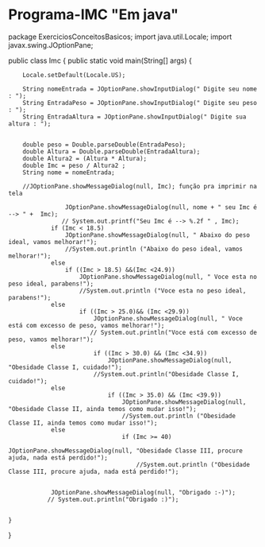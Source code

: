 # Programa-IMC "Em java"
package ExerciciosConceitosBasicos;
import java.util.Locale;
import javax.swing.JOptionPane;

public class Imc {
	public static void main(String[] args) {
		
		Locale.setDefault(Locale.US);
		
		String nomeEntrada = JOptionPane.showInputDialog(" Digite seu nome : ");
		String EntradaPeso = JOptionPane.showInputDialog(" Digite seu peso : ");
		String EntradaAltura = JOptionPane.showInputDialog(" Digite sua altura : ");
		
		
		double peso = Double.parseDouble(EntradaPeso);
		double Altura = Double.parseDouble(EntradaAltura);
		double Altura2 = (Altura * Altura);
		double Imc = peso / Altura2 ;
		String nome = nomeEntrada;
		
		//JOptionPane.showMessageDialog(null, Imc); função pra imprimir na tela
		
	            	JOptionPane.showMessageDialog(null, nome + " seu Imc é --> " +  Imc);
		           // System.out.printf("Seu Imc é --> %.2f " , Imc);
				if (Imc < 18.5)
					JOptionPane.showMessageDialog(null, " Abaixo do peso ideal, vamos melhorar!");
		            //System.out.println ("Abaixo do peso ideal, vamos melhorar!");
		        else
		            if ((Imc > 18.5) &&(Imc <24.9))
		            	JOptionPane.showMessageDialog(null, " Voce esta no peso ideal, parabens!");
		                //System.out.println ("Voce esta no peso ideal, parabens!");
		        else
		                if ((Imc > 25.0)&& (Imc <29.9))
		                	JOptionPane.showMessageDialog(null, " Voce está com excesso de peso, vamos melhorar!");
		                   // System.out.println("Voce está com excesso de peso, vamos melhorar!");
		        else
		                    if ((Imc > 30.0) && (Imc <34.9))
		                    	JOptionPane.showMessageDialog(null, "Obesidade Classe I, cuidado!");	
		                    //System.out.println("Obesidade Classe I, cuidado!");
		        else
		                        if ((Imc > 35.0) && (Imc <39.9))
		                        	JOptionPane.showMessageDialog(null, "Obesidade Classe II, ainda temos como mudar isso!");
		                            //System.out.println ("Obesidade Classe II, ainda temos como mudar isso!");
		        else 
		                            if (Imc >= 40)
		                            	JOptionPane.showMessageDialog(null, "Obesidade Classe III, procure ajuda, nada está perdido!");
		                                //System.out.println ("Obesidade Classe III, procure ajuda, nada está perdido!");
		                   
		                            
				JOptionPane.showMessageDialog(null, "Obrigado :-)");
		       // System.out.println("Obrigado :)");
					
								
	}

}
